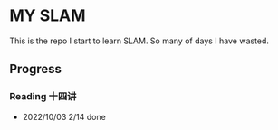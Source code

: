 # MY SLAM

This is the repo I start to learn SLAM. So many of days I have wasted.

## Progress

### Reading 十四讲
- 2022/10/03 2/14 done
